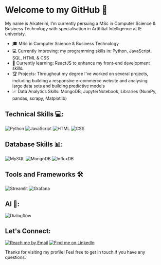 # Welcome to my GitHub 👋

My name is Aikaterini, I'm currently persuing a MSc in Computer Science & Business Technology with specialisation in Artifitial Intelligence at IE univeristy. 

- 🎓 MSc in Computer Science & Business Technology
- 💻 Currently improving: my programming skills in: Python, JavaScript, SQL, HTML & CSS
- 🌱 Currently learning: ReactJS to enhance my front-end development skills.
- 🏆 Projects: Throughout my degree I've worked on several projects, including building a responsive e-commerce website and analysing large data sets and building predictive models
- 📈 Data Analytics Skills: MongoDB, JupyterNotebook, Libraries (NumPy, pandas, scrapy, Matplotlib)

## Technical Skills 💻:
![Python](https://img.shields.io/badge/Python-FFD43B?style=for-the-badge&logo=python&logoColor=blue)
![JavaScript](https://img.shields.io/badge/JavaScript-323330?style=for-the-badge&logo=javascript&logoColor=F7DF1E)
![HTML](https://img.shields.io/badge/HTML5-E34F26?style=for-the-badge&logo=html5&logoColor=white)
![CSS](https://img.shields.io/badge/CSS3-1572B6?style=for-the-badge&logo=css3&logoColor=white) 

## Database Skills 📊:
![MySQL](https://img.shields.io/badge/MySQL-005C84?style=for-the-badge&logo=mysql&logoColor=white)
![MongoDB](https://img.shields.io/badge/MongoDB-4EA94B?style=for-the-badge&logo=mongodb&logoColor=white)
![InfluxDB](https://img.shields.io/badge/InfluxDB-FF715E?style=for-the-badge&logo=influxdb&logoColor=white)

## Tools and Frameworks 🛠️
![Streamlit](https://img.shields.io/badge/Streamlit-FF4B4B?style=for-the-badge&logo=streamlit&logoColor=white)
![Grafana](https://img.shields.io/badge/Grafana-F46800?style=for-the-badge&logo=grafana&logoColor=white)

## AI 🤖:
![Dialogflow](https://img.shields.io/badge/dialogflow-FF9800?style=for-the-badge&logo=dialogflow&logoColor=white)

## Let's Connect:

[![Reach me by Email](https://img.shields.io/badge/Email-D14836?style=for-the-badge&logo=gmail&logoColor=white)](mailto:knorlova@gmail.com) 
[![Find me on LinkedIn](https://img.shields.io/badge/LinkedIn-0077B5?style=for-the-badge&logo=linkedin&logoColor=white)](https://www.linkedin.com/in/katherine-orlova/)

Thanks for visiting my profile! 
Feel free to get in touch if you have any questions.
